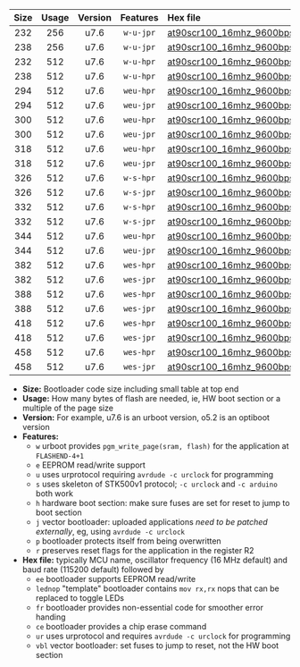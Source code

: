 |Size|Usage|Version|Features|Hex file|
|:-:|:-:|:-:|:-:|:--|
|232|256|u7.6|`w-u-jpr`|[at90scr100_16mhz_9600bps_ur_vbl.hex](https://raw.githubusercontent.com/stefanrueger/urboot/main/bootloaders/at90scr100/fcpu_16mhz/9600_bps/at90scr100_16mhz_9600bps_ur_vbl.hex)|
|238|256|u7.6|`w-u-jpr`|[at90scr100_16mhz_9600bps_lednop_ur_vbl.hex](https://raw.githubusercontent.com/stefanrueger/urboot/main/bootloaders/at90scr100/fcpu_16mhz/9600_bps/at90scr100_16mhz_9600bps_lednop_ur_vbl.hex)|
|232|512|u7.6|`w-u-hpr`|[at90scr100_16mhz_9600bps_ur.hex](https://raw.githubusercontent.com/stefanrueger/urboot/main/bootloaders/at90scr100/fcpu_16mhz/9600_bps/at90scr100_16mhz_9600bps_ur.hex)|
|238|512|u7.6|`w-u-hpr`|[at90scr100_16mhz_9600bps_lednop_ur.hex](https://raw.githubusercontent.com/stefanrueger/urboot/main/bootloaders/at90scr100/fcpu_16mhz/9600_bps/at90scr100_16mhz_9600bps_lednop_ur.hex)|
|294|512|u7.6|`weu-hpr`|[at90scr100_16mhz_9600bps_ee_ur.hex](https://raw.githubusercontent.com/stefanrueger/urboot/main/bootloaders/at90scr100/fcpu_16mhz/9600_bps/at90scr100_16mhz_9600bps_ee_ur.hex)|
|294|512|u7.6|`weu-jpr`|[at90scr100_16mhz_9600bps_ee_ur_vbl.hex](https://raw.githubusercontent.com/stefanrueger/urboot/main/bootloaders/at90scr100/fcpu_16mhz/9600_bps/at90scr100_16mhz_9600bps_ee_ur_vbl.hex)|
|300|512|u7.6|`weu-hpr`|[at90scr100_16mhz_9600bps_ee_lednop_ur.hex](https://raw.githubusercontent.com/stefanrueger/urboot/main/bootloaders/at90scr100/fcpu_16mhz/9600_bps/at90scr100_16mhz_9600bps_ee_lednop_ur.hex)|
|300|512|u7.6|`weu-jpr`|[at90scr100_16mhz_9600bps_ee_lednop_ur_vbl.hex](https://raw.githubusercontent.com/stefanrueger/urboot/main/bootloaders/at90scr100/fcpu_16mhz/9600_bps/at90scr100_16mhz_9600bps_ee_lednop_ur_vbl.hex)|
|318|512|u7.6|`weu-hpr`|[at90scr100_16mhz_9600bps_ee_lednop_fr_ur.hex](https://raw.githubusercontent.com/stefanrueger/urboot/main/bootloaders/at90scr100/fcpu_16mhz/9600_bps/at90scr100_16mhz_9600bps_ee_lednop_fr_ur.hex)|
|318|512|u7.6|`weu-jpr`|[at90scr100_16mhz_9600bps_ee_lednop_fr_ur_vbl.hex](https://raw.githubusercontent.com/stefanrueger/urboot/main/bootloaders/at90scr100/fcpu_16mhz/9600_bps/at90scr100_16mhz_9600bps_ee_lednop_fr_ur_vbl.hex)|
|326|512|u7.6|`w-s-hpr`|[at90scr100_16mhz_9600bps.hex](https://raw.githubusercontent.com/stefanrueger/urboot/main/bootloaders/at90scr100/fcpu_16mhz/9600_bps/at90scr100_16mhz_9600bps.hex)|
|326|512|u7.6|`w-s-jpr`|[at90scr100_16mhz_9600bps_vbl.hex](https://raw.githubusercontent.com/stefanrueger/urboot/main/bootloaders/at90scr100/fcpu_16mhz/9600_bps/at90scr100_16mhz_9600bps_vbl.hex)|
|332|512|u7.6|`w-s-hpr`|[at90scr100_16mhz_9600bps_lednop.hex](https://raw.githubusercontent.com/stefanrueger/urboot/main/bootloaders/at90scr100/fcpu_16mhz/9600_bps/at90scr100_16mhz_9600bps_lednop.hex)|
|332|512|u7.6|`w-s-jpr`|[at90scr100_16mhz_9600bps_lednop_vbl.hex](https://raw.githubusercontent.com/stefanrueger/urboot/main/bootloaders/at90scr100/fcpu_16mhz/9600_bps/at90scr100_16mhz_9600bps_lednop_vbl.hex)|
|344|512|u7.6|`weu-hpr`|[at90scr100_16mhz_9600bps_ee_lednop_fr_ce_ur.hex](https://raw.githubusercontent.com/stefanrueger/urboot/main/bootloaders/at90scr100/fcpu_16mhz/9600_bps/at90scr100_16mhz_9600bps_ee_lednop_fr_ce_ur.hex)|
|344|512|u7.6|`weu-jpr`|[at90scr100_16mhz_9600bps_ee_lednop_fr_ce_ur_vbl.hex](https://raw.githubusercontent.com/stefanrueger/urboot/main/bootloaders/at90scr100/fcpu_16mhz/9600_bps/at90scr100_16mhz_9600bps_ee_lednop_fr_ce_ur_vbl.hex)|
|382|512|u7.6|`wes-hpr`|[at90scr100_16mhz_9600bps_ee.hex](https://raw.githubusercontent.com/stefanrueger/urboot/main/bootloaders/at90scr100/fcpu_16mhz/9600_bps/at90scr100_16mhz_9600bps_ee.hex)|
|382|512|u7.6|`wes-jpr`|[at90scr100_16mhz_9600bps_ee_vbl.hex](https://raw.githubusercontent.com/stefanrueger/urboot/main/bootloaders/at90scr100/fcpu_16mhz/9600_bps/at90scr100_16mhz_9600bps_ee_vbl.hex)|
|388|512|u7.6|`wes-hpr`|[at90scr100_16mhz_9600bps_ee_lednop.hex](https://raw.githubusercontent.com/stefanrueger/urboot/main/bootloaders/at90scr100/fcpu_16mhz/9600_bps/at90scr100_16mhz_9600bps_ee_lednop.hex)|
|388|512|u7.6|`wes-jpr`|[at90scr100_16mhz_9600bps_ee_lednop_vbl.hex](https://raw.githubusercontent.com/stefanrueger/urboot/main/bootloaders/at90scr100/fcpu_16mhz/9600_bps/at90scr100_16mhz_9600bps_ee_lednop_vbl.hex)|
|418|512|u7.6|`wes-hpr`|[at90scr100_16mhz_9600bps_ee_lednop_fr.hex](https://raw.githubusercontent.com/stefanrueger/urboot/main/bootloaders/at90scr100/fcpu_16mhz/9600_bps/at90scr100_16mhz_9600bps_ee_lednop_fr.hex)|
|418|512|u7.6|`wes-jpr`|[at90scr100_16mhz_9600bps_ee_lednop_fr_vbl.hex](https://raw.githubusercontent.com/stefanrueger/urboot/main/bootloaders/at90scr100/fcpu_16mhz/9600_bps/at90scr100_16mhz_9600bps_ee_lednop_fr_vbl.hex)|
|458|512|u7.6|`wes-hpr`|[at90scr100_16mhz_9600bps_ee_lednop_fr_ce.hex](https://raw.githubusercontent.com/stefanrueger/urboot/main/bootloaders/at90scr100/fcpu_16mhz/9600_bps/at90scr100_16mhz_9600bps_ee_lednop_fr_ce.hex)|
|458|512|u7.6|`wes-jpr`|[at90scr100_16mhz_9600bps_ee_lednop_fr_ce_vbl.hex](https://raw.githubusercontent.com/stefanrueger/urboot/main/bootloaders/at90scr100/fcpu_16mhz/9600_bps/at90scr100_16mhz_9600bps_ee_lednop_fr_ce_vbl.hex)|

- **Size:** Bootloader code size including small table at top end
- **Usage:** How many bytes of flash are needed, ie, HW boot section or a multiple of the page size
- **Version:** For example, u7.6 is an urboot version, o5.2 is an optiboot version
- **Features:**
  + `w` urboot provides `pgm_write_page(sram, flash)` for the application at `FLASHEND-4+1`
  + `e` EEPROM read/write support
  + `u` uses urprotocol requiring `avrdude -c urclock` for programming
  + `s` uses skeleton of STK500v1 protocol; `-c urclock` and `-c arduino` both work
  + `h` hardware boot section: make sure fuses are set for reset to jump to boot section
  + `j` vector bootloader: uploaded applications *need to be patched externally*, eg, using `avrdude -c urclock`
  + `p` bootloader protects itself from being overwritten
  + `r` preserves reset flags for the application in the register R2
- **Hex file:** typically MCU name, oscillator frequency (16 MHz default) and baud rate (115200 default) followed by
  + `ee` bootloader supports EEPROM read/write
  + `lednop` "template" bootloader contains `mov rx,rx` nops that can be replaced to toggle LEDs
  + `fr` bootloader provides non-essential code for smoother error handing
  + `ce` bootloader provides a chip erase command
  + `ur` uses urprotocol and requires `avrdude -c urclock` for programming
  + `vbl` vector bootloader: set fuses to jump to reset, not the HW boot section
